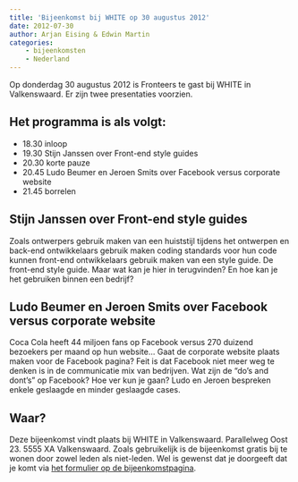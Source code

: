```yaml
---
title: 'Bijeenkomst bij WHITE op 30 augustus 2012'
date: 2012-07-30
author: Arjan Eising & Edwin Martin
categories:
    - bijeenkomsten
    - Nederland
---
```


Op donderdag 30 augustus 2012 is Fronteers te gast bij WHITE in Valkenswaard. Er zijn twee presentaties voorzien.

## Het programma is als volgt:

-   18.30 inloop
-   19.30 Stijn Janssen over Front-end style guides
-   20.30 korte pauze
-   20.45 Ludo Beumer en Jeroen Smits over Facebook versus corporate website
-   21.45 borrelen

## Stijn Janssen over Front-end style guides

Zoals ontwerpers gebruik maken van een huiststijl tijdens het ontwerpen en back-end ontwikkelaars gebruik maken coding standards voor hun code kunnen front-end ontwikkelaars gebruik maken van een style guide. De front-end style guide. Maar wat kan je hier in terugvinden? En hoe kan je het gebruiken binnen een bedrijf?

## Ludo Beumer en Jeroen Smits over Facebook versus corporate website

Coca Cola heeft 44 miljoen fans op Facebook versus 270 duizend bezoekers per maand op hun website… Gaat de corporate website plaats maken voor de Facebook pagina? Feit is dat Facebook niet meer weg te denken is in de communicatie mix van bedrijven. Wat zijn de “do’s and dont’s” op Facebook? Hoe ver kun je gaan? Ludo en Jeroen bespreken enkele geslaagde en minder geslaagde cases.

## Waar?

Deze bijeenkomst vindt plaats bij WHITE in Valkenswaard. Parallelweg Oost 23. 5555 XA Valkenswaard. Zoals gebruikelijk is de bijeenkomst gratis bij te wonen door zowel leden als niet-leden. Wel is gewenst dat je doorgeeft dat je komt via [het formulier op de bijeenkomstpagina](/bijeenkomsten/2012/white).

